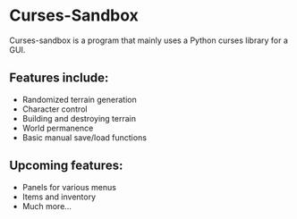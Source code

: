 <h1>Curses-Sandbox</h1>

<p>Curses-sandbox is a program that mainly uses a Python curses library for a GUI.</p>
<h2>Features include:</h2>
<ul>
    <li>Randomized terrain generation</li>
    <li>Character control</li>
    <li>Building and destroying terrain</li>
    <li>World permanence</li>
    <li>Basic manual save/load functions</li>
</ul>
<h2>Upcoming features:</h2>
<ul>
    <li>Panels for various menus</li>
    <li>Items and inventory</li>
    <li>Much more...</li>
</ul>